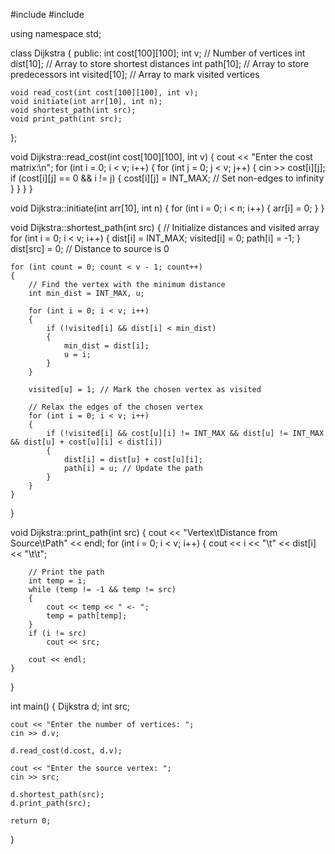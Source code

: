#include <iostream>
#include <climits>

using namespace std;

class Dijkstra
{
public:
    int cost[100][100];
    int v; // Number of vertices
    int dist[10]; // Array to store shortest distances
    int path[10]; // Array to store predecessors
    int visited[10]; // Array to mark visited vertices

    void read_cost(int cost[100][100], int v);
    void initiate(int arr[10], int n);
    void shortest_path(int src);
    void print_path(int src);
};

void Dijkstra::read_cost(int cost[100][100], int v)
{
    cout << "Enter the cost matrix:\n";
    for (int i = 0; i < v; i++)
    {
        for (int j = 0; j < v; j++)
        {
            cin >> cost[i][j];
            if (cost[i][j] == 0 && i != j)
            {
                cost[i][j] = INT_MAX; // Set non-edges to infinity
            }
        }
    }
}

void Dijkstra::initiate(int arr[10], int n)
{
    for (int i = 0; i < n; i++)
    {
        arr[i] = 0;
    }
}

void Dijkstra::shortest_path(int src)
{
    // Initialize distances and visited array
    for (int i = 0; i < v; i++)
    {
        dist[i] = INT_MAX;
        visited[i] = 0;
        path[i] = -1;
    }
    dist[src] = 0; // Distance to source is 0

    for (int count = 0; count < v - 1; count++)
    {
        // Find the vertex with the minimum distance
        int min_dist = INT_MAX, u;

        for (int i = 0; i < v; i++)
        {
            if (!visited[i] && dist[i] < min_dist)
            {
                min_dist = dist[i];
                u = i;
            }
        }

        visited[u] = 1; // Mark the chosen vertex as visited

        // Relax the edges of the chosen vertex
        for (int i = 0; i < v; i++)
        {
            if (!visited[i] && cost[u][i] != INT_MAX && dist[u] != INT_MAX && dist[u] + cost[u][i] < dist[i])
            {
                dist[i] = dist[u] + cost[u][i];
                path[i] = u; // Update the path
            }
        }
    }
}

void Dijkstra::print_path(int src)
{
    cout << "Vertex\tDistance from Source\tPath" << endl;
    for (int i = 0; i < v; i++)
    {
        cout << i << "\t" << dist[i] << "\t\t";

        // Print the path
        int temp = i;
        while (temp != -1 && temp != src)
        {
            cout << temp << " <- ";
            temp = path[temp];
        }
        if (i != src)
            cout << src;

        cout << endl;
    }
}

int main()
{
    Dijkstra d;
    int src;

    cout << "Enter the number of vertices: ";
    cin >> d.v;

    d.read_cost(d.cost, d.v);

    cout << "Enter the source vertex: ";
    cin >> src;

    d.shortest_path(src);
    d.print_path(src);

    return 0;
}
